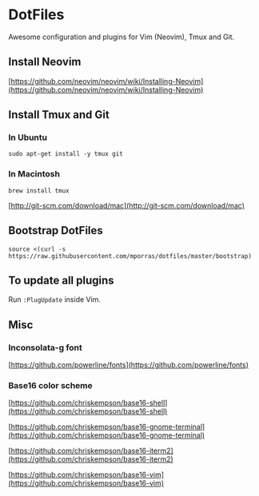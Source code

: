 # DotFiles

Awesome configuration and plugins for Vim (Neovim), Tmux and Git.


## Install Neovim

[https://github.com/neovim/neovim/wiki/Installing-Neovim](https://github.com/neovim/neovim/wiki/Installing-Neovim)


## Install Tmux and Git


### In Ubuntu

````
sudo apt-get install -y tmux git
````


### In Macintosh

````
brew install tmux
````

[http://git-scm.com/download/mac](http://git-scm.com/download/mac)


## Bootstrap DotFiles

````
source <(curl -s https://raw.githubusercontent.com/mporras/dotfiles/master/bootstrap)
````


## To update all plugins

Run `:PlugUpdate` inside Vim.


## Misc


### Inconsolata-g font
[https://github.com/powerline/fonts](https://github.com/powerline/fonts)


### Base16 color scheme
[https://github.com/chriskempson/base16-shell](https://github.com/chriskempson/base16-shell)

[https://github.com/chriskempson/base16-gnome-terminal](https://github.com/chriskempson/base16-gnome-terminal)

[https://github.com/chriskempson/base16-iterm2](https://github.com/chriskempson/base16-iterm2)

[https://github.com/chriskempson/base16-vim](https://github.com/chriskempson/base16-vim)
